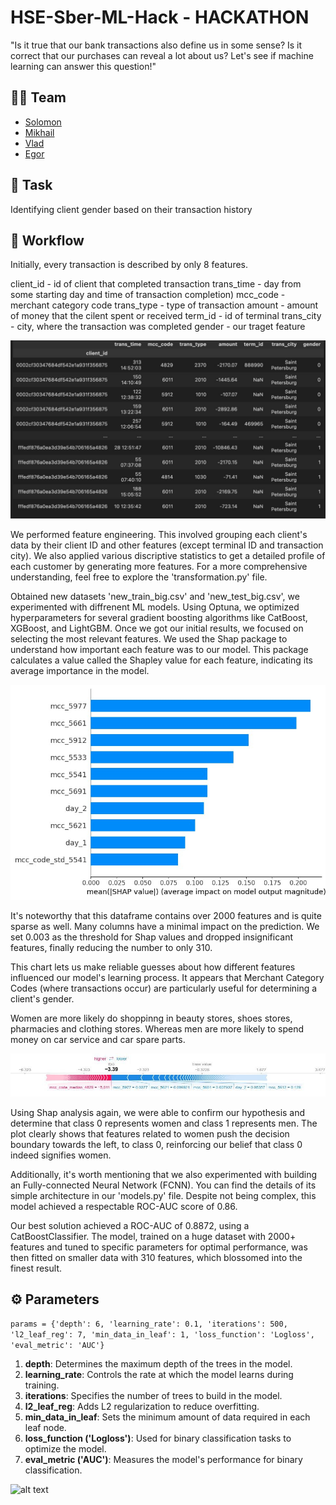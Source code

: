 # HSE-Sber-ML-Hack - HACKATHON

"Is it true that our bank transactions also define us in some sense? Is it correct that our purchases can reveal a lot about us? Let's see if machine learning can answer this question!"

## 🦸‍♂️ Team
- [Solomon](https://github.com/veidlink)
- [Mikhail](https://github.com/Tehnorobot)
- [Vlad](https://github.com/veidlink/HSE-Sber-ML-Hack)
- [Egor](https://github.com/REDISKA3000)

## 🎯 Task
Identifying client gender based on their transaction history 

## 📝 Workflow
Initially, every transaction is described by only 8 features.

client_id - id of client that completed transaction
trans_time - day from some starting day and time of transaction completion)
mcc_code - merchant category code
trans_type - type of transaction
amount - amount of money that the cilent spent or received
term_id - id of terminal
trans_city - city, where the transaction was completed
gender - our traget feature

![alt text](imgs/table.jpg)

We performed feature engineering. This involved grouping each client's data by their client ID and other features (except terminal ID and transaction city). We also applied various discriptive statistics to get a detailed profile of each customer by generating more features. For a more comprehensive understanding, feel free to explore the 'transformation.py' file.

Obtained new datasets 'new_train_big.csv' and 'new_test_big.csv', we experimented with diffrenent ML models. Using Optuna, we optimized hyperparameters for several gradient boosting algorithms like CatBoost, XGBoost, and LightGBM. Once we got our initial results, we focused on selecting the most relevant features. We used the Shap package to understand how important each feature was to our model. This package calculates a value called the Shapley value for each feature, indicating its average importance in the model.

![alt text](imgs/shap_fals.jpg)

It's noteworthy that this dataframe contains over 2000 features and is quite sparse as well. Many columns have a minimal impact on the prediction. We set 0.003 as the threshold for Shap values and dropped insignificant features, finally reducing the number to only 310.

This chart lets us make reliable guesses about how different features influenced our model's learning process. It appears that Merchant Category Codes (where transactions occur) are particularly useful for determining a client's gender.

Women are more likely do shoppinng in beauty stores, shoes stores, pharmacies and clothing stores. Whereas men are more likely to spend money on car service and car spare parts.

![alt text](imgs/shap_force_plot.png)

Using Shap analysis again, we were able to confirm our hypothesis and determine that class 0 represents women and class 1 represents men. The plot clearly shows that features related to women push the decision boundary towards the left, to class 0, reinforcing our belief that class 0 indeed signifies women.

Additionally, it's worth mentioning that we also experimented with building an Fully-connected Neural Network (FCNN). You can find the details of its simple architecture in our 'models.py' file. Despite not being complex, this model achieved a respectable ROC-AUC score of 0.86.

Our best solution achieved a ROC-AUC of 0.8872, using a CatBoostClassifier. The model, trained on a huge dataset with 2000+ features and tuned to specific parameters for optimal performance, was then fitted on smaller data with 310 features, which blossomed into the finest result.

## ⚙️ Parameters 
```params = {'depth': 6, 'learning_rate': 0.1, 'iterations': 500, 'l2_leaf_reg': 7, 'min_data_in_leaf': 1, 'loss_function': 'Logloss', 'eval_metric': 'AUC'}```

1. **depth**: Determines the maximum depth of the trees in the model.
2. **learning_rate**: Controls the rate at which the model learns during training.
3. **iterations**: Specifies the number of trees to build in the model.
4. **l2_leaf_reg**: Adds L2 regularization to reduce overfitting.
5. **min_data_in_leaf**: Sets the minimum amount of data required in each leaf node.
6. **loss_function ('Logloss')**: Used for binary classification tasks to optimize the model.
7. **eval_metric ('AUC')**: Measures the model's performance for binary classification.

![alt text](imgs/meme.jpg)
